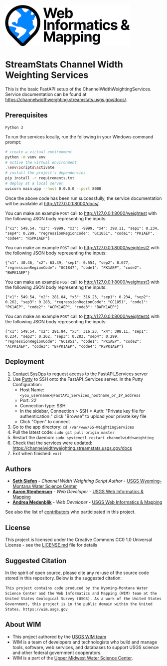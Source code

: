 ![WiM](wim.png)

# StreamStats Channel Width Weighting Services

This is the basic FastAPI setup of the ChannelWidthWeightingServices. Service documentation can be found at https://channelwidthweighting.streamstats.usgs.gov/docs/.

## Prerequisites

```text
Python 3
```

To run the services locally, run the following in your Windows command prompt:

```bash
# create a virtual environment
python -m venv env
# active the virtual environment
.\env\Scripts\activate
# install the project's dependencies
pip install -r requirements.txt
# deploy at a local server
uvicorn main:app --host 0.0.0.0 --port 8000
```

Once the above code has been run successfully, the service documentation will be available at http://127.0.0.1:8000/docs/.

You can make an example `POST` call to http://127.0.0.1:8000/weightest with the following JSON body representing the inputs:

```text
{"x1": 549.54, "x2": -9999, "x3": -9999, "x4": 398.11, "sep1": 0.234, "sep4": 0.299, "regressionRegionCode": "GC1851", "code1": "PK1AEP", "code4": "RSPK1AEP"}
```

You can make an example `POST` call to http://127.0.0.1:8000/weightest2 with the following JSON body representing the inputs:

```text
{"x1": 40.46, "x2": 63.39, "sep1": 0.554, "sep2": 0.677, "regressionRegionCode": "GC1847", "code1": "PK1AEP", "code2": "BWPK1AEP"}
```

You can make an example `POST` call to http://127.0.0.1:8000/weightest3 with the following JSON body representing the inputs:

```text
{"x1": 549.54, "x2": 281.84, "x3": 316.23, "sep1": 0.234, "sep2": 0.262, "sep3": 0.283, "regressionRegionCode": "GC1851", "code1": "PK1AEP", "code2": "ACPK1AEP", "code3": "BWPK1AEP"}
```

You can make an example `POST` call to http://127.0.0.1:8000/weightest4 with the following JSON body representing the inputs:

```text
{"x1": 549.54, "x2": 281.84, "x3": 316.23, "x4": 398.11, "sep1": 0.234, "sep2": 0.262, "sep3": 0.283, "sep4": 0.299, "regressionRegionCode": "GC1851", "code1": "PK1AEP", "code2": "ACPK1AEP", "code3": "BFPK1AEP", "code4": "RSPK1AEP"}
```
## Deployment

1. [Contact SysOps](https://github.com/USGS-WiM/wim-infrastructure/issues/new) to request access to the FastAPI_Services server
2. Use [Putty](https://www.putty.org/) to SSH onto the FastAPI_Services server. In the Putty Configuration:
     - Host Name: `<you_username>@FastAPI_Services_hostname_or_IP_address`
     - Port: 22
     - Connection type: SSH
     - In the sidebar, Connection > SSH > Auth: "Private key file for authentication:" click "Browse" to upload your private key file
     - Click "Open" to connect
 3. Go to the app directory: `cd /var/www/SS-WeightingServices`
 4. Pull the latest code: `sudo git pull origin master`
 5. Restart the daemon: `sudo systemctl restart channelwidthweighting`
 6. Check that the services were updated: https://channelwidthweighting.streamstats.usgs.gov/docs
 7. Exit when finished: `exit`

## Authors

- **[Seth Siefen](https://www.usgs.gov/staff-profiles/seth-siefken)** - *Channel Width Weighting Script Author* - [USGS Wyoming-Montana Water Science Center](https://www.usgs.gov/centers/wyoming-montana-water-science-center/)
- **[Aaron Stephenson](https://github.com/aaronstephenson)**  - *Web Developer* - [USGS Web Informatics & Mapping](https://wim.usgs.gov/)
- **[Andrea Medenblik](https://github.com/amedenblik)**  - *Web Developer* - [USGS Web Informatics & Mapping](https://wim.usgs.gov/)

See also the list of [contributors](../../graphs/contributors) who participated in this project.

## License

This project is licensed under the Creative Commons CC0 1.0 Universal License - see the [LICENSE.md](LICENSE.md) file for details

## Suggested Citation

In the spirit of open source, please cite any re-use of the source code stored in this repository. Below is the suggested citation:

`This project contains code produced by the Wyoming-Montana Water Science Center and the Web Informatics and Mapping (WIM) team at the United States Geological Survey (USGS). As a work of the United States Government, this project is in the public domain within the United States. https://wim.usgs.gov`

## About WIM

- This project authored by the [USGS WIM team](https://wim.usgs.gov)
- WIM is a team of developers and technologists who build and manage tools, software, web services, and databases to support USGS science and other federal government cooperators.
- WIM is a part of the [Upper Midwest Water Science Center](https://www.usgs.gov/centers/upper-midwest-water-science-center).

